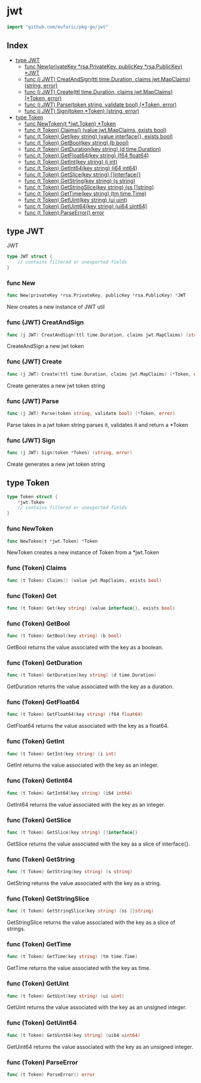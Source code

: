 # jwt

```go
import "github.com/euforic/pkg-go/jwt"
```

## Index

- [type JWT](<#type-jwt>)
  - [func New(privateKey *rsa.PrivateKey, publicKey *rsa.PublicKey) *JWT](<#func-new>)
  - [func (j JWT) CreatAndSign(ttl time.Duration, claims jwt.MapClaims) (string, error)](<#func-jwt-creatandsign>)
  - [func (j JWT) Create(ttl time.Duration, claims jwt.MapClaims) (*Token, error)](<#func-jwt-create>)
  - [func (j JWT) Parse(token string, validate bool) (*Token, error)](<#func-jwt-parse>)
  - [func (j JWT) Sign(token *Token) (string, error)](<#func-jwt-sign>)
- [type Token](<#type-token>)
  - [func NewToken(t *jwt.Token) *Token](<#func-newtoken>)
  - [func (t Token) Claims() (value jwt.MapClaims, exists bool)](<#func-token-claims>)
  - [func (t Token) Get(key string) (value interface{}, exists bool)](<#func-token-get>)
  - [func (t Token) GetBool(key string) (b bool)](<#func-token-getbool>)
  - [func (t Token) GetDuration(key string) (d time.Duration)](<#func-token-getduration>)
  - [func (t Token) GetFloat64(key string) (f64 float64)](<#func-token-getfloat64>)
  - [func (t Token) GetInt(key string) (i int)](<#func-token-getint>)
  - [func (t Token) GetInt64(key string) (i64 int64)](<#func-token-getint64>)
  - [func (t Token) GetSlice(key string) []interface{}](<#func-token-getslice>)
  - [func (t Token) GetString(key string) (s string)](<#func-token-getstring>)
  - [func (t Token) GetStringSlice(key string) (ss []string)](<#func-token-getstringslice>)
  - [func (t Token) GetTime(key string) (tm time.Time)](<#func-token-gettime>)
  - [func (t Token) GetUint(key string) (ui uint)](<#func-token-getuint>)
  - [func (t Token) GetUint64(key string) (ui64 uint64)](<#func-token-getuint64>)
  - [func (t Token) ParseError() error](<#func-token-parseerror>)


## type JWT

JWT

```go
type JWT struct {
    // contains filtered or unexported fields
}
```

### func New

```go
func New(privateKey *rsa.PrivateKey, publicKey *rsa.PublicKey) *JWT
```

New creates a new instance of JWT util

### func \(JWT\) CreatAndSign

```go
func (j JWT) CreatAndSign(ttl time.Duration, claims jwt.MapClaims) (string, error)
```

CreateAndSign a new jwt token

### func \(JWT\) Create

```go
func (j JWT) Create(ttl time.Duration, claims jwt.MapClaims) (*Token, error)
```

Create generates a new jwt token string

### func \(JWT\) Parse

```go
func (j JWT) Parse(token string, validate bool) (*Token, error)
```

Parse takes in a jwt token string parses it\, validates it and return a \*Token

### func \(JWT\) Sign

```go
func (j JWT) Sign(token *Token) (string, error)
```

Create generates a new jwt token string

## type Token

```go
type Token struct {
    *jwt.Token
    // contains filtered or unexported fields
}
```

### func NewToken

```go
func NewToken(t *jwt.Token) *Token
```

NewToken creates a new instance of Token from a \*jwt\.Token

### func \(Token\) Claims

```go
func (t Token) Claims() (value jwt.MapClaims, exists bool)
```

### func \(Token\) Get

```go
func (t Token) Get(key string) (value interface{}, exists bool)
```

### func \(Token\) GetBool

```go
func (t Token) GetBool(key string) (b bool)
```

GetBool returns the value associated with the key as a boolean\.

### func \(Token\) GetDuration

```go
func (t Token) GetDuration(key string) (d time.Duration)
```

GetDuration returns the value associated with the key as a duration\.

### func \(Token\) GetFloat64

```go
func (t Token) GetFloat64(key string) (f64 float64)
```

GetFloat64 returns the value associated with the key as a float64\.

### func \(Token\) GetInt

```go
func (t Token) GetInt(key string) (i int)
```

GetInt returns the value associated with the key as an integer\.

### func \(Token\) GetInt64

```go
func (t Token) GetInt64(key string) (i64 int64)
```

GetInt64 returns the value associated with the key as an integer\.

### func \(Token\) GetSlice

```go
func (t Token) GetSlice(key string) []interface{}
```

GetSlice returns the value associated with the key as a slice of interface\{\}\.

### func \(Token\) GetString

```go
func (t Token) GetString(key string) (s string)
```

GetString returns the value associated with the key as a string\.

### func \(Token\) GetStringSlice

```go
func (t Token) GetStringSlice(key string) (ss []string)
```

GetStringSlice returns the value associated with the key as a slice of strings\.

### func \(Token\) GetTime

```go
func (t Token) GetTime(key string) (tm time.Time)
```

GetTime returns the value associated with the key as time\.

### func \(Token\) GetUint

```go
func (t Token) GetUint(key string) (ui uint)
```

GetUint returns the value associated with the key as an unsigned integer\.

### func \(Token\) GetUint64

```go
func (t Token) GetUint64(key string) (ui64 uint64)
```

GetUint64 returns the value associated with the key as an unsigned integer\.

### func \(Token\) ParseError

```go
func (t Token) ParseError() error
```
